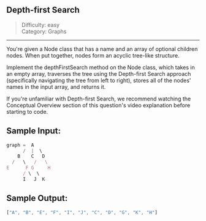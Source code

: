 ## Depth-first Search

> Difficulty: easy  
> Category: Graphs

---

You're given a Node class that has a name and an array of optional children nodes.
When put together, nodes form an acyclic tree-like structure.

Implement the depthFirstSearch method on the Node class, which takes in an empty
array, traverses the tree using the Depth-first Search approach (specifically
navigating the tree from left to right), stores all of the nodes' names in the
input array, and returns it.

If you're unfamiliar with Depth-first Search, we recommend watching the Conceptual
Overview section of this question's video explanation before starting to code.

## Sample Input:
```javascript
graph =  A
      /  |  \
    B    C   D
  /   \   /   \
E      F G     H
      / \  \
      I   J  K
```

## Sample Output:
```javascript
["A", "B", "E", "F", "I", "J", "C", "D", "G", "K", "H"]
```

